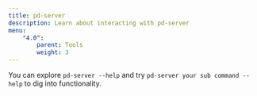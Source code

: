 ```yaml
---
title: pd-server
description: Learn about interacting with pd-server
menu:
    "4.0":
        parent: Tools
        weight: 3
---
```


You can explore `pd-server --help` and try `pd-server your sub command --help` to dig into functionality.